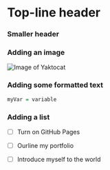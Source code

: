 # Top-line header

### Smaller header

### Adding an image

![Image of Yaktocat](https://octodex.github.com/images/yaktocat.png)

### Adding some formatted text

``` r
myVar = variable
```
### Adding a list

- [ ] Turn on GitHub Pages
- [ ] Ourline my portfolio
- [ ] Introduce myself to the world


